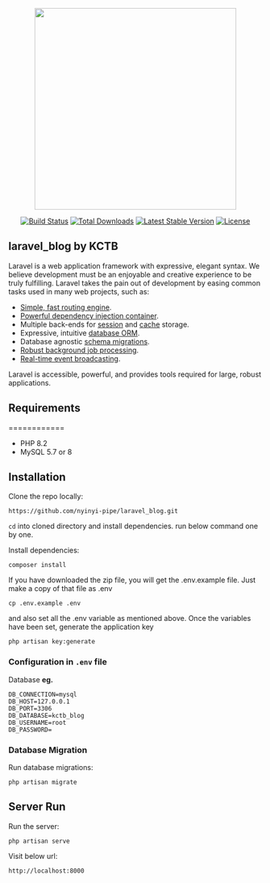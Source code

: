 <p align="center"><a href="https://laravel.com" target="_blank"><img src="https://raw.githubusercontent.com/laravel/art/master/logo-lockup/5%20SVG/2%20CMYK/1%20Full%20Color/laravel-logolockup-cmyk-red.svg" width="400"></a></p>

<p align="center">
<a href="https://travis-ci.org/laravel/framework"><img src="https://travis-ci.org/laravel/framework.svg" alt="Build Status"></a>
<a href="https://packagist.org/packages/laravel/framework"><img src="https://img.shields.io/packagist/dt/laravel/framework" alt="Total Downloads"></a>
<a href="https://packagist.org/packages/laravel/framework"><img src="https://img.shields.io/packagist/v/laravel/framework" alt="Latest Stable Version"></a>
<a href="https://packagist.org/packages/laravel/framework"><img src="https://img.shields.io/packagist/l/laravel/framework" alt="License"></a>
</p>

## laravel_blog by KCTB

Laravel is a web application framework with expressive, elegant syntax. We believe development must be an enjoyable and creative experience to be truly fulfilling. Laravel takes the pain out of development by easing common tasks used in many web projects, such as:

- [Simple, fast routing engine](https://laravel.com/docs/routing).
- [Powerful dependency injection container](https://laravel.com/docs/container).
- Multiple back-ends for [session](https://laravel.com/docs/session) and [cache](https://laravel.com/docs/cache) storage.
- Expressive, intuitive [database ORM](https://laravel.com/docs/eloquent).
- Database agnostic [schema migrations](https://laravel.com/docs/migrations).
- [Robust background job processing](https://laravel.com/docs/queues).
- [Real-time event broadcasting](https://laravel.com/docs/broadcasting).

Laravel is accessible, powerful, and provides tools required for large, robust applications.

## Requirements
============
- PHP 8.2
- MySQL 5.7 or 8

## Installation

Clone the repo locally:
```
https://github.com/nyinyi-pipe/laravel_blog.git
```

`cd` into cloned directory and install dependencies. run below command one by one.

Install dependencies:
```
composer install
```
If you have downloaded the zip file, you will get the .env.example file. Just make a copy of that file as .env
```
cp .env.example .env
```
and also set all the .env variable as mentioned above. Once the variables have been set, generate the application key
```
php artisan key:generate
```

### Configuration in `.env` file

Database **eg.**
```
DB_CONNECTION=mysql
DB_HOST=127.0.0.1
DB_PORT=3306
DB_DATABASE=kctb_blog
DB_USERNAME=root
DB_PASSWORD=
```

### Database Migration

Run database migrations:
```
php artisan migrate
```


## Server Run

Run the server:
```
php artisan serve
```

Visit below url:
```
http://localhost:8000
```
